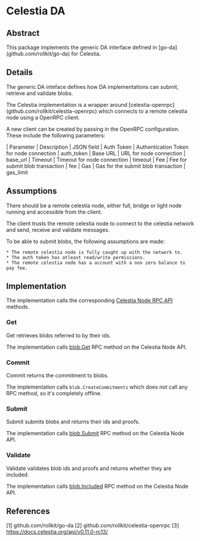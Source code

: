 # Celestia DA

## Abstract

This package implements the generic DA interface defined in [go-da] (github.com/rollkit/go-da) for Celestia.

## Details

The generic DA inteface defines how DA implementations can submit, retrieve and validate blobs.

The Celestia implementation is a wrapper around [celestia-openrpc] (github.com/rollkit/celestia-openrpc) which
connects to a remote celestia node using a OpenRPC client.

A new client can be created by passing in the OpenRPC configuration. These include the following parameters:

|  Parameter  |  Description                               |  JSON field
|  Auth Token |  Authentication Token for node connection  |  auth_token
|  Base URL   |  URL for node connection                   |  base_url
|  Timeout    |  Timeout for node connection               |  timeout
|  Fee        |  Fee for submit blob transaction           |  fee
|  Gas        |  Gas for the submit blob transaction       |  gas_limit

## Assumptions

There should be a remote celestia node, either full, bridge or light node running and accessible from the client.

The client trusts the remote celestia node to connect to the celestia network and send, receive and validate messages.

To be able to submit blobs, the following assumptions are made:

    * The remote celestia node is fully caught up with the network to.
    * The auth token has atleast read/write permissions.
    * The remote celestia node has a account with a non zero balance to pay fee.

## Implementation

The implementation calls the corresponding [Celestia Node RPC API](https://docs.celestia.org/api/v0.11.0-rc13) methods.

### Get

Get retrieves blobs referred to by their ids.

The implementation calls [blob.Get](https://docs.celestia.org/api/v0.11.0-rc13/#blob.Get) RPC method on the Celestia Node API.

### Commit

Commit returns the commitment to blobs.

The implementation calls `blob.CreateCommitments` which does not call any RPC method, so it's completely offline.

### Submit

Submit submits blobs and returns their ids and proofs.

The implementation calls [blob.Submit](https://docs.celestia.org/api/v0.11.0-rc13/#blob.Submit) RPC method on the Celestia Node API.

### Validate

Validate validates blob ids and proofs and returns whether they are included.

The implementation calls [blob.Included](https://docs.celestia.org/api/v0.11.0-rc13/#blob.Included) RPC method on the Celestia Node API.

## References
[1] github.com/rollkit/go-da
[2] github.com/rollkit/celestia-openrpc
[3] https://docs.celestia.org/api/v0.11.0-rc13/

